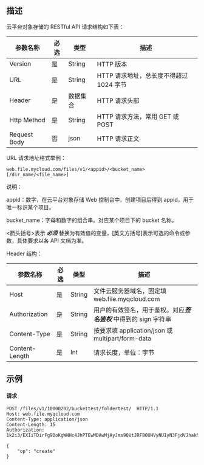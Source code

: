## 描述

云平台对象存储的 RESTful API 请求结构如下表：

| 参数名称         | 必选   | 类型     | 描述                        |
| ------------ | ---- | ------ | ------------------------- |
| Version      | 是    | String | HTTP 版本                   |
| URL          | 是    | String | HTTP 请求地址，总长度不得超过 1024 字节 |
| Header       | 是    | 数据集合   | HTTP 请求头部                 |
| Http Method  | 是    | String | HTTP 请求方法，常用 GET 或 POST   |
| Request Body | 否    | json   | HTTP 请求正文                 |

URL 请求地址格式举例：

``` http
web.file.mycloud.com/files/v1/<appid>/<bucket_name>[/dir_name/<file_name>]
```

说明：

appid：数字，在云平台对象存储 Web 控制台中，创建项目后得到 appid，用于唯一标识某个项目。

bucket_name：字母和数字的组合串。对应某个项目下的 bucket 名称。

<箭头括号>表示 ***必须***  替换为有效值的变量，[英文方括号]表示可选的命令或参数，具体要求以各 API 文档为准。

Header 结构：

| **参数名称**       | **必选** | **类型** | **描述**                                   |
| -------------- | ------ | ------ | ---------------------------------------- |
| Host           | 是      | String | 文件云服务器域名，固定填  web.file.myqcloud.com      |
| Authorization  | 是      | String | 用户的有效签名，用于鉴权。对应***签名鉴权*** 中得到的 sign 字符串  |
| Content-Type   | 是      | String | 按要求填 application/json 或 multipart/form-data |
| Content-Length | 是      | Int    | 请求长度，单位：字节                               |

## 示例

#### 请求

```http
POST /files/v1/10000202/buckettest/foldertest/  HTTP/1.1
Host: web.file.myqcloud.com
Content-Type: application/json
Content-Length: 15
Authorization: 1k2i3/EXIiTDirFg9DoKgWNHc4JhPTEwMDAwMjAyJms9QUtJRFBOUHVyNUIyN3FjdVJhakNFbXpLVjkzVTdrOFZjZXFXJmU9MTQ2NTg3NTU0OSZ0PTE0NjU4NzUzNjkmcj03MTI5NDYyMzQmZj0mYj1qb25ueHU1

{
    "op": "create"
}
```

